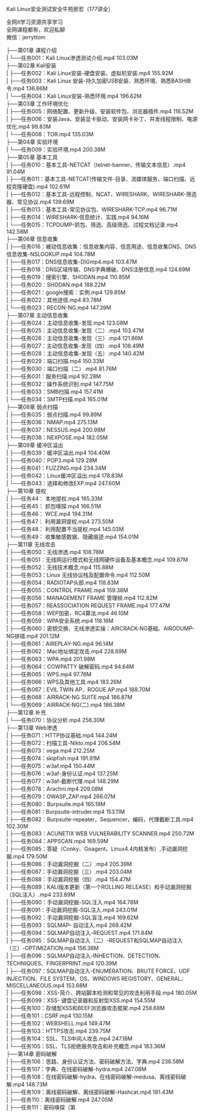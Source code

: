Kali Linux安全测试安全牛苑房宏（177讲全）

全网it学习资源共享学习<br>全网课程都有，欢迎私聊<br>微信：jerryttom<br>

├──第01章 课程介绍<br> | └──任务001：Kali Linux渗透测试介绍.mp4 103.03M<br> ├──第02章 Kali安装<br> | ├──任务002：Kali Linux安装-硬盘安装、虚拟机安装.mp4 155.92M<br> | ├──任务003：Kali Linux 安装-持久加密USB安装、熟悉环境、熟悉BASH命令.mp4 136.86M<br> | └──任务004：Kali Linux安装-熟悉环境.mp4 196.62M<br> ├──第03章 工作环境优化<br> | ├──任务005：网络配置、更新升级、安装软件包、浏览器插件.mp4 116.52M<br> | ├──任务006：安装Java、安装显卡驱动、安装网卡补丁、并发线程限制、电源优化.mp4 99.83M<br> | └──任务008：TOR.mp4 135.03M<br> ├──第04章 实验环境<br> | └──任务009：实验环境.mp4 200.38M<br> ├──第05章 基本工具<br> | ├──任务010：基本工具-NETCAT（telnet-banner、传输文本信息）.mp4 91.04M<br> | ├──任务011：基本工具-NETCAT(传输文件-目录、流媒体服务、端口扫描、远程克隆硬盘).mp4 102.61M<br> | ├──任务012：基本工具-远程控制、NCAT、WIRESHARK、WIRESHARK-筛选器、常见协议.mp4 139.69M<br> | ├──任务013：基本工具-常见协议包、WIRESHARK-TCP.mp4 96.71M<br> | ├──任务014：WIRESHARK-信息统计、实践.mp4 94.16M<br> | └──任务015：TCPDUMP-抓包、筛选、高级筛选、过程文档记录.mp4 142.58M<br> ├──第06章 信息收集<br> | ├──任务016：被动信息收集：信息收集内容、信息用途、信息收集DNS、DNS信息收集-NSLOOKUP.mp4 104.78M<br> | ├──任务017：DNS信息收集-DIGmp4.mp4 103.47M<br> | ├──任务018：DNS区域传输、DNS字典爆破、DNS注册信息.mp4 124.69M<br> | ├──任务019：搜索引擎、SHODAN.mp4 110.85M<br> | ├──任务020：SHODAN.mp4 188.22M<br> | ├──任务021：google搜索：实例.mp4 129.85M<br> | ├──任务022：其他途径.mp4 83.78M<br> | └──任务023：RECON-NG.mp4 147.39M<br> ├──第07章 主动信息收集<br> | ├──任务024：主动信息收集-发现.mp4 123.08M<br> | ├──任务025：主动信息收集-发现（二）.mp4 103.47M<br> | ├──任务026：主动信息收集-发现（三）.mp4 121.86M<br> | ├──任务027：主动信息收集-发现（四）.mp4 108.49M<br> | ├──任务028：主动信息收集-发现（五）.mp4 140.42M<br> | ├──任务029：端口扫描.mp4 150.33M<br> | ├──任务030：端口扫描（二）.mp4 81.76M<br> | ├──任务031：服务扫描.mp4 92.28M<br> | ├──任务032：操作系统识别.mp4 147.75M<br> | ├──任务033：SMB扫描.mp4 157.41M<br> | └──任务034：SMTP扫描.mp4 165.01M<br> ├──第08章 弱点扫描<br> | ├──任务035：弱点扫描.mp4 99.89M<br> | ├──任务036：NMAP.mp4 275.13M<br> | ├──任务037：NESSUS.mp4 200.98M<br> | └──任务038：NEXPOSE.mp4 182.05M<br> ├──第09章 缓冲区溢出<br> | ├──任务039：缓冲区溢出.mp4 104.40M<br> | ├──任务040：POP3.mp4 129.28M<br> | ├──任务041：FUZZING.mp4 234.34M<br> | ├──任务042：Linux缓冲区溢出.mp4 178.83M<br> | └──任务043：选择和修改EXP.mp4 247.60M<br> ├──第10章 提权<br> | ├──任务44： 本地提权.mp4 165.33M<br> | ├──任务45： 抓包嗅探.mp4 166.51M<br> | ├──任务46： WCE.mp4 194.31M<br> | ├──任务47： 利用漏洞提权.mp4 273.50M<br> | ├──任务48： 利用配置不当提权.mp4 145.03M<br> | └──任务49： 收集敏感数据、隐藏痕迹.mp4 154.01M<br> ├──第11章 无线攻击<br> | ├──任务050：无线渗透.mp4 108.78M<br> | ├──任务051：无线网运行模式和无线网硬件设备及基本概念.mp4 109.87M<br> | ├──任务052：无线技术概念.mp4 115.88M<br> | ├──任务053：Linux 无线协议栈及配置命令.mp4 112.50M<br> | ├──任务054：RADIOTAP头部.mp4 118.83M<br> | ├──任务055：CONTROL FRAME.mp4 159.38M<br> | ├──任务056：MANAGEMENT FRAME 管理帧.mp4 112.82M<br> | ├──任务057：REASSOCIATION REQUEST FRAME.mp4 177.47M<br> | ├──任务058：WEP加密、RC4算法.mp4 46.10M<br> | ├──任务059：WPA安全系统.mp4 118.16M<br> | ├──任务060：密钥交换、无线渗透实操：AIRCRACK-NG基础、AIRODUMP-NG排错.mp4 201.12M<br> | ├──任务061：AIREPLAY-NG.mp4 96.14M<br> | ├──任务062：Mac地址绑定攻击.mp4 228.69M<br> | ├──任务063：WPA.mp4 201.98M<br> | ├──任务064：COWPATTY 破解密码.mp4 94.64M<br> | ├──任务065：WPS.mp4 97.76M<br> | ├──任务066：WPS及其他工具.mp4 183.26M<br> | ├──任务067：EVIL TWIN AP、ROGUE AP.mp4 188.70M<br> | ├──任务068：AIRRACK-NG SUITE.mp4 186.87M<br> | └──任务069：AIRRACK-NG(二).mp4 186.38M<br> ├──第12章 补充<br> | └──任务070：协议分析.mp4 256.30M<br> ├──第13章 Web渗透<br> | ├──任务071：HTTP协议基础.mp4 144.24M<br> | ├──任务072：扫描工具-Nikto.mp4 206.54M<br> | ├──任务073：vega.mp4 212.25M<br> | ├──任务074：skipfish.mp4 191.91M<br> | ├──任务075：w3af.mp4 150.44M<br> | ├──任务076：w3af-身份认证.mp4 137.25M<br> | ├──任务077：w3af-截断代理.mp4 148.29M<br> | ├──任务078：Arachni.mp4 209.08M<br> | ├──任务079：OWASP_ZAP.mp4 266.07M<br> | ├──任务080：Burpsuite.mp4 165.19M<br> | ├──任务081：Burpsuite-intruder.mp4 153.11M<br> | ├──任务082：Burpsuite-repeater，Sequencer，编码，代理截断工具.mp4 102.30M<br> | ├──任务083：ACUNETIX WEB VULNERABILITY SCANNER.mp4 250.72M<br> | ├──任务084：APPSCAN.mp4 169.59M<br> | ├──任务085：答疑（Conky、Goagent、Linux4.4内核发布）,手动漏洞挖掘.mp4 179.50M<br> | ├──任务086：手动漏洞挖掘（二）.mp4 205.39M<br> | ├──任务087：手动漏洞挖掘（三）.mp4 203.04M<br> | ├──任务088：手动漏洞挖掘（四）.mp4 154.47M<br> | ├──任务089：KALI版本更新（第一个ROLLING RELEASE）和手动漏洞挖掘（SQL注入）.mp4 233.89M<br> | ├──任务090：手动漏洞挖掘-SQL注入.mp4 164.78M<br> | ├──任务091：手动漏洞挖掘-SQL注入.mp4 243.01M<br> | ├──任务092：手动漏洞挖掘-SQL盲注.mp4 169.62M<br> | ├──任务093：SQLMAP- 自动注入.mp4 268.42M<br> | ├──任务094：SQLMAP自动注入-REQUEST.mp4 171.84M<br> | ├──任务095：SQLMAP自动注入（二）-REQUEST和SQLMAP自动注入（三）-OPTIMIZATION.mp4 156.38M<br> | ├──任务096：SQLMAP自动注入-INHECTION、DETECTION、TECHNIQUES、FINGERPRINT.mp4 120.39M<br> | ├──任务097：SQLMAP自动注入-ENUMERATION、BRUTE FORCE、UDF INJECTION、FILE SYSTEM、OS、WINDOWS REGISTORY、GENERAL、MISCELLANEOUS.mp4 153.68M<br> | ├──任务098：XSS-简介、跨站脚本检测和常见的攻击利用手段.mp4 180.05M<br> | ├──任务099：XSS- 键盘记录器和反射型XSS.mp4 154.55M<br> | ├──任务100：存储型XSS和BEEF浏览器攻击框架.mp4 258.68M<br> | ├──任务101：CSRF.mp4 130.15M<br> | ├──任务102：WEBSHELL.mp4 149.47M<br> | ├──任务103：HTTPS攻击.mp4 239.75M<br> | ├──任务104：SSL、TLS中间人攻击.mp4 247.18M<br> | └──任务105：SSL、TLS拒绝服务攻击和补充概念.mp4 183.36M<br> ├──第14章 密码破解<br> | ├──任务106：思路、身份认证方法、密码破解方法、字典.mp4 236.58M<br> | ├──任务107：字典、在线密码破解-hydra.mp4 247.08M<br> | ├──任务108：在线密码破解-hydra、在线密码破解-medusa、离线密码破解.mp4 148.73M<br> | ├──任务109：离线密码破解、离线密码破解-Hashcat.mp4 181.43M<br> | ├──任务110：离线密码破解.mp4 247.05M<br> | ├──任务111：密码嗅探（第